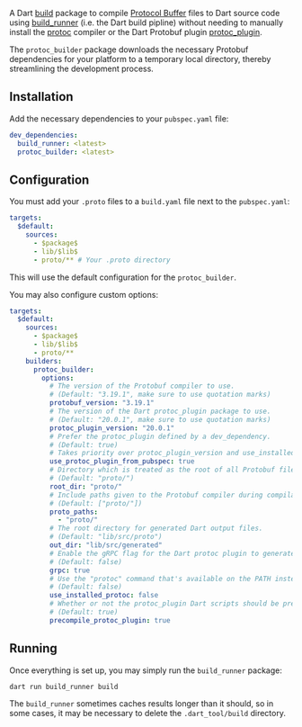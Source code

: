 A Dart [build](https://pub.dev/packages/build) package to compile [Protocol Buffer](https://developers.google.com/protocol-buffers)
files to Dart source code using [build_runner](https://github.com/protocolbuffers/protobuf) (i.e.
the Dart build pipline) without needing to manually install the [protoc](https://github.com/protocolbuffers/protobuf)
compiler or the Dart Protobuf plugin [protoc_plugin](https://github.com/protocolbuffers/protobuf).

The `protoc_builder` package downloads the necessary Protobuf dependencies for your platform to a
temporary local directory, thereby streamlining the development process.

## Installation

Add the necessary dependencies to your `pubspec.yaml` file:

```yaml
dev_dependencies:
  build_runner: <latest>
  protoc_builder: <latest>
```

## Configuration

You must add your `.proto` files to a `build.yaml` file next to the `pubspec.yaml`:

```yaml
targets:
  $default:
    sources:
      - $package$
      - lib/$lib$
      - proto/** # Your .proto directory
```

This will use the default configuration for the `protoc_builder`.

You may also configure custom options:

```yaml
targets:
  $default:
    sources:
      - $package$
      - lib/$lib$
      - proto/**
    builders:
      protoc_builder:
        options:
          # The version of the Protobuf compiler to use.
          # (Default: "3.19.1", make sure to use quotation marks)
          protobuf_version: "3.19.1"
          # The version of the Dart protoc_plugin package to use.
          # (Default: "20.0.1", make sure to use quotation marks)
          protoc_plugin_version: "20.0.1"
          # Prefer the protoc_plugin defined by a dev_dependency.
          # (Default: true)
          # Takes priority over protoc_plugin_version and use_installed_protoc.
          use_protoc_plugin_from_pubspec: true
          # Directory which is treated as the root of all Protobuf files.
          # (Default: "proto/")
          root_dir: "proto/"
          # Include paths given to the Protobuf compiler during compilation.
          # (Default: ["proto/"])
          proto_paths:
            - "proto/"
          # The root directory for generated Dart output files.
          # (Default: "lib/src/proto")
          out_dir: "lib/src/generated"
          # Enable the gRPC flag for the Dart protoc plugin to generate `.pbgrpc.dart` files.
          # (Default: false)
          grpc: true
          # Use the "protoc" command that's available on the PATH instead of downloading one
          # (Default: false)
          use_installed_protoc: false
          # Whether or not the protoc_plugin Dart scripts should be precompiled for better performance.
          # (Default: true)
          precompile_protoc_plugin: true
```

## Running

Once everything is set up, you may simply run the `build_runner` package:

```bash
dart run build_runner build
```

The `build_runner` sometimes caches results longer than it should, so in some cases, it may be necessary to delete the `.dart_tool/build` directory.
